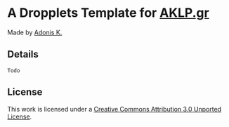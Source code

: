 # A Dropplets Template for [AKLP.gr](http://aklpgr)

Made by [Adonis K.](varemenos.com)

## Details

	Todo

## License
This work is licensed under a [Creative Commons Attribution 3.0 Unported License](http://creativecommons.org/licenses/by/3.0/deed.en_US).
